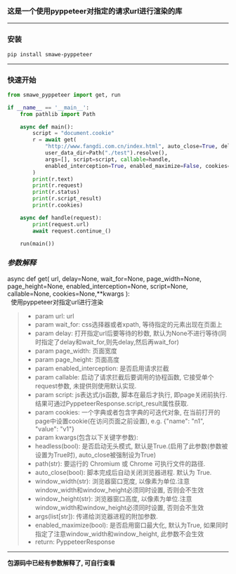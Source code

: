 ### 这是一个使用pyppeteer对指定的请求url进行渲染的库

---
### 安装
``` text
pip install smawe-pyppeteer
```

---

### **快速开始**

```python
from smawe_pyppeteer import get, run

if __name__ == '__main__':
    from pathlib import Path

    async def main():
        script = "document.cookie"
        r = await get(
            "http://www.fangdi.com.cn/index.html", auto_close=True, delay=5, pretend=True, headless=True,
            user_data_dir=Path("./test").resolve(),
            args=[], script=script, callable=handle,
            enabled_interception=True, enabled_maximize=False, cookies={"name": "k1", "value": "v1"}
        )
        print(r.text)
        print(r.request)
        print(r.status)
        print(r.script_result)
        print(r.cookies)

    async def handle(request):
        print(request.url)
        await request.continue_()

    run(main())
```


### ***参数解释***  
 async def get( 
    url, delay=None, wait_for=None, page_width=None, page_height=None,
    enabled_interception=None, script=None, callable=None, cookies=None,**kwargs
):      
  &nbsp;&nbsp;使用pyppeteer对指定url进行渲染    
> - param url: url  
> - param wait_for: css选择器或者xpath, 等待指定的元素出现在页面上  
> - param delay: 打开指定url后要等待的秒数, 默认为None不进行等待(同时指定了delay和wait_for,则先delay,然后再wait_for)  
> - param page_width: 页面宽度  
> - param page_height: 页面高度  
> - param enabled_interception: 是否启用请求拦截  
> - param callable: 启动了请求拦截后要调用的协程函数, 它接受单个request参数, 未提供则使用默认实现.  
> - param script: js表达式/js函数, 脚本在最后才执行, 即page关闭前执行. 结果可通过PyppeteerResponse.script_result属性获取.  
> - param cookies: 一个字典或者包含字典的可迭代对象, 在当前打开的page中设置cookie(在访问页面之前设置), e.g. {"name": "n1", "value": "v1"}
> - param kwargs(包含以下关键字参数):  
>  -  headless(bool): 是否启动无头模式, 默认是True.(启用了此参数(参数被设置为True时), auto_close被强制设为True)  
>  -  path(str): 要运行的 Chromium 或 Chrome 可执行文件的路径.  
>  -  auto_close(bool): 脚本完成后自动关闭浏览器进程. 默认为 True.  
>  -  window_width(str): 浏览器窗口宽度, 以像素为单位.注意window_width和window_height必须同时设置, 否则会不生效  
>  -  window_height(str): 浏览器窗口高度, 以像素为单位.注意window_width和window_height必须同时设置, 否则会不生效  
>  -  args(list[str]): 传递给浏览器进程的附加参数.  
>  -  enabled_maximize(bool): 是否启用窗口最大化, 默认为True, 如果同时指定了注意window_width和window_height, 此参数不会生效  
> -  return: PyppeteerResponse  

---

**包源码中已经有参数解释了, 可自行查看**
